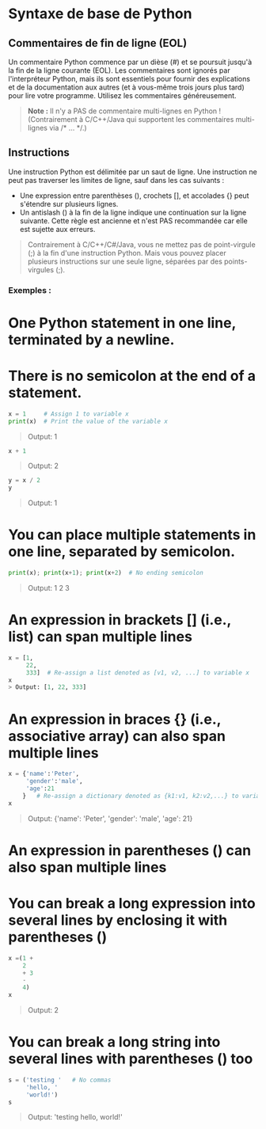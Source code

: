 # Syntaxe de base de Python

## Commentaires de fin de ligne (EOL)

Un commentaire Python commence par un dièse (#) et se poursuit jusqu'à la fin de la ligne courante (EOL). Les commentaires sont ignorés par l'interpréteur Python, mais ils sont essentiels pour fournir des explications et de la documentation aux autres (et à vous-même trois jours plus tard) pour lire votre programme. Utilisez les commentaires généreusement.

> **Note :** Il n'y a PAS de commentaire multi-lignes en Python ! (Contrairement à C/C++/Java qui supportent les commentaires multi-lignes via /* ... */.)

## Instructions

Une instruction Python est délimitée par un saut de ligne. Une instruction ne peut pas traverser les limites de ligne, sauf dans les cas suivants :

- Une expression entre parenthèses (), crochets [], et accolades {} peut s'étendre sur plusieurs lignes.
- Un antislash (\) à la fin de la ligne indique une continuation sur la ligne suivante. Cette règle est ancienne et n'est PAS recommandée car elle est sujette aux erreurs.

> Contrairement à C/C++/C#/Java, vous ne mettez pas de point-virgule (;) à la fin d'une instruction Python. Mais vous pouvez placer plusieurs instructions sur une seule ligne, séparées par des points-virgules (;).

### Exemples :

# One Python statement in one line, terminated by a newline.
# There is no semicolon at the end of a statement.
```python
x = 1     # Assign 1 to variable x
print(x)  # Print the value of the variable x
```
> Output: 1
```python
x + 1
```
> Output: 2
```python
y = x / 2
y
```
> Output: 1

# You can place multiple statements in one line, separated by semicolon.
```python
print(x); print(x+1); print(x+2)  # No ending semicolon
```
> Output:
 1
 2
 3

# An expression in brackets [] (i.e., list) can span multiple lines
```python
x = [1,
     22,
     333]  # Re-assign a list denoted as [v1, v2, ...] to variable x
x
> Output: [1, 22, 333]
```
# An expression in braces {} (i.e., associative array) can also span multiple lines
```python
x = {'name':'Peter',
     'gender':'male',
     'age':21
    }   # Re-assign a dictionary denoted as {k1:v1, k2:v2,...} to variable x
x
```
> Output: {'name': 'Peter', 'gender': 'male', 'age': 21}

# An expression in parentheses () can also span multiple lines
# You can break a long expression into several lines by enclosing it with parentheses ()
```python
x =(1 +
    2
    + 3
    -
    4)
x
```
> Output: 2

# You can break a long string into several lines with parentheses () too
```python
s = ('testing '   # No commas
     'hello, '
     'world!')
s
```
> Output: 'testing hello, world!'
